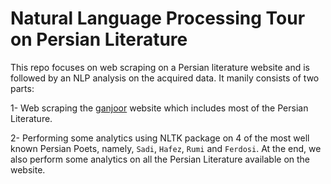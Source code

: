 # Natural Language Processing Tour on **Persian Literature**


This repo focuses on web scraping on a Persian literature website and is followed by an NLP analysis on the acquired data.
It manily consists of two parts:

1- Web scraping the [ganjoor](ganjoor.net) website which includes most of the Persian Literature.

2- Performing some analytics using NLTK package on 4 of the most well known Persian Poets, namely, ``Sadi``, ``Hafez``, ``Rumi`` and ``Ferdosi``.
At the end, we also perform some analytics on all the Persian Literature available on the website.
